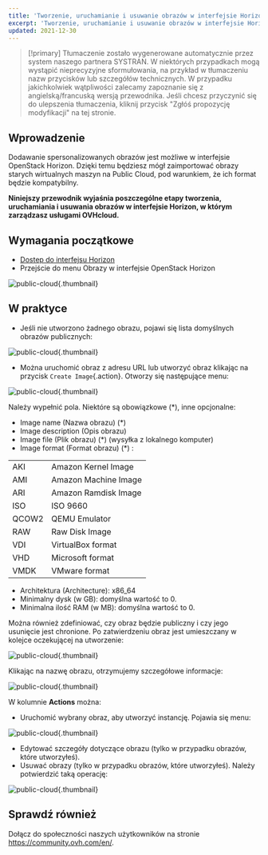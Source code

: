 ```yaml
---
title: 'Tworzenie, uruchamianie i usuwanie obrazów w interfejsie Horizon'
excerpt: 'Tworzenie, uruchamianie i usuwanie obrazów w interfejsie Horizon'
updated: 2021-12-30
---
```


> [!primary]
> Tłumaczenie zostało wygenerowane automatycznie przez system naszego partnera SYSTRAN. W niektórych przypadkach mogą wystąpić nieprecyzyjne sformułowania, na przykład w tłumaczeniu nazw przycisków lub szczegółów technicznych. W przypadku jakichkolwiek wątpliwości zalecamy zapoznanie się z angielską/francuską wersją przewodnika. Jeśli chcesz przyczynić się do ulepszenia tłumaczenia, kliknij przycisk "Zgłóś propozycję modyfikacji" na tej stronie.
>

## Wprowadzenie

Dodawanie spersonalizowanych obrazów jest możliwe w interfejsie OpenStack Horizon. Dzięki temu będziesz mógł zaimportować obrazy starych wirtualnych maszyn na Public Cloud, pod warunkiem, że ich format będzie kompatybilny. 

**Niniejszy przewodnik wyjaśnia poszczególne etapy tworzenia, uruchamiania i usuwania obrazów w interfejsie Horizon, w którym zarządzasz usługami OVHcloud.**

## Wymagania początkowe

- [Dostep do interfejsu Horizon](/pages/public_cloud/compute/introducing_horizon)
- Przejście do menu Obrazy w interfejsie OpenStack Horizon

![public-cloud](images/horizon_menu.png){.thumbnail}

## W praktyce

- Jeśli nie utworzono żadnego obrazu, pojawi się lista domyślnych obrazów publicznych:

![public-cloud](images/horizon_images.png){.thumbnail}

- Można uruchomić obraz z adresu URL lub utworzyć obraz klikając na przycisk `Create Image`{.action}. Otworzy się następujące menu:

![public-cloud](images/horizon_create_image.png){.thumbnail}

Należy wypełnić pola. Niektóre są obowiązkowe (*), inne opcjonalne:

- Image name (Nazwa obrazu) (*)
- Image description (Opis obrazu)
- Image file (Plik obrazu) (*) (wysyłka z lokalnego komputer)
- Image format (Format obrazu) (*) :

|||
|---|---|
|AKI|Amazon Kernel Image|
|AMI|Amazon Machine Image|
|ARI|Amazon Ramdisk Image|
|ISO|ISO 9660|
|QCOW2|QEMU Emulator|
|RAW|Raw Disk Image|
|VDI|VirtualBox format|
|VHD|Microsoft format|
|VMDK|VMware format|

- Architektura (Architecture): x86_64
- Minimalny dysk (w GB): domyślna wartość to 0.
- Minimalna ilość RAM (w MB): domyślna wartość to 0.

Można również zdefiniować, czy obraz będzie publiczny i czy jego usunięcie jest chronione.
Po zatwierdzeniu obraz jest umieszczany w kolejce oczekującej na utworzenie:

![public-cloud](images/horizon_image_saving.png){.thumbnail}

Klikając na nazwę obrazu, otrzymujemy szczegółowe informacje:

![public-cloud](images/horizon_image_details.png){.thumbnail}

W kolumnie **Actions** można:

- Uruchomić wybrany obraz, aby utworzyć instancję. Pojawia się menu:

![public-cloud](images/horizon_launch_image.png){.thumbnail}

- Edytować szczegóły dotyczące obrazu (tylko w przypadku obrazów, które utworzyłeś).
- Usuwać obrazy (tylko w przypadku obrazów, które utworzyłeś). Należy potwierdzić taką operację:

![public-cloud](images/horizon_delete_image.png){.thumbnail}

## Sprawdź również
 
Dołącz do społeczności naszych użytkowników na stronie <https://community.ovh.com/en/>.